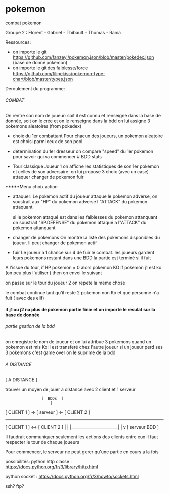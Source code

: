 # pokemon
combat pokemon

Groupe 2 : Florent - Gabriel - Thibault - Thomas - Rania

Ressources: 
- on importe le git https://github.com/fanzeyi/pokemon.json/blob/master/pokedex.json (base de donné pokemon)
- on importe le git des faiblesse/force https://github.com/filipekiss/pokemon-type-chart/blob/master/types.json




Deroulement du programme:
  
###### COMBAT #####

On rentre son nom de joueur: soit il est connu et renseigné dans la base de donnée, soit on le crée et on le renseigne dans la bdd 
on lui assigne 3 pokemons aleatoires (from pokedex)

* choix du 1er combattant
Pour chacun des joueurs, un pokemon aléatoire est choisi parmi ceux de son pool

* détermination du 1er dresseur
on compare "speed" du 1er pokemon pour savoir qui va commencer # BDD stats

* Tour classique Joueur 1
on affiche les statistiques de son 1er pokemon et celles de son adversaire:
on lui propose 3 choix (avec un case) attaquer changer de pokemon fuir



*****Menu choix action
  - attaquer:
    Le pokemon actif du joueur attaque le pokemon adverse,
    on soustrait aux "HP" du pokemon adverse l'"ATTACK" du pokemon attaquant

    si le pokemon attaqué est dans les faiblesses du pokemon attanquant on soustrait "SP.DEFENSE" du pokemon attaqué a l"ATTACK" du pokemon attanquant

  - changer de pokemons
    On montre la liste des pokemons disponibles du joueur.
    Il peut changer de pokemon actif

  - fuir
    Le joueur a 1 chance sur 4 de fuir le combat.
    les joueurs gardent leurs pokemons restant dans une BDD
    la partie est terminé si il fuit
    
A l'issue du tour, if HP pokemon = 0 alors pokemon KO
if pokemon j1 est ko (on peu plus l'utiliser ) then on envoi le suivant
                        
on passe sur le tour du joueur 2 on repete la meme chose



le combat continue tant qu'il reste 2 pokemon non Ko et que personne n'a fuit ( avec des elif)

#### if j1 ou j2 na plus de pokemon partie finie et on importe le resulat sur la base de donnée
                        
 
 

######  partie gestion de la bdd ########
                        
on enregistre le nom de joueur et on lui attribue 3 pokemons
quand un pokemon est mis Ko ll est transferé chez l'autre joueur
si un joueur perd ses 3 pokemons c'est game over on le suprime de la bdd





###### A DISTANCE ######

[ A DISTANCE ]

trouver un moyen de jouer a distance avec 2 client et 1 serveur


                    [  BDDs  ]
                        |
[ CLIENT 1 ]     -> [ serveur ]    <-   [ CLIENT 2 ]


--------------------------------------------------------



[ CLIENT 1 ]     <->    [ CLIENT 2 ]
    |                       |
    |_______________________|
               |
               v
            [ serveur  BDD ]





Il faudrait communiquer seulement les actions des clients entre eux
Il faut respecter le tour de chaque joueurs

Pour commencer, le serveur ne peut gerer qu'une partie en cours a la fois 



possibilités:
python http classe : https://docs.python.org/fr/3/library/http.html

python socket : https://docs.python.org/fr/3/howto/sockets.html



ssh?
ftp?


                        
